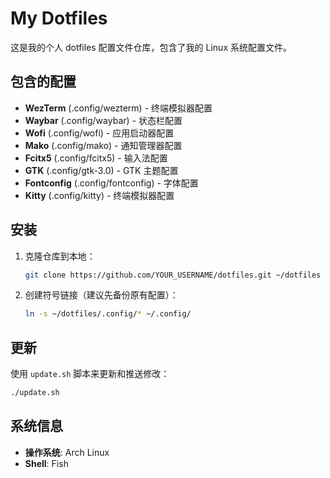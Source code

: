 # My Dotfiles

这是我的个人 dotfiles 配置文件仓库，包含了我的 Linux 系统配置文件。

## 包含的配置

- **WezTerm** (.config/wezterm) - 终端模拟器配置
- **Waybar** (.config/waybar) - 状态栏配置
- **Wofi** (.config/wofi) - 应用启动器配置
- **Mako** (.config/mako) - 通知管理器配置
- **Fcitx5** (.config/fcitx5) - 输入法配置
- **GTK** (.config/gtk-3.0) - GTK 主题配置
- **Fontconfig** (.config/fontconfig) - 字体配置
- **Kitty** (.config/kitty) - 终端模拟器配置

## 安装

1. 克隆仓库到本地：
   ```bash
   git clone https://github.com/YOUR_USERNAME/dotfiles.git ~/dotfiles
   ```

2. 创建符号链接（建议先备份原有配置）：
   ```bash
   ln -s ~/dotfiles/.config/* ~/.config/
   ```

## 更新

使用 `update.sh` 脚本来更新和推送修改：
```bash
./update.sh
```

## 系统信息

- **操作系统**: Arch Linux
- **Shell**: Fish
